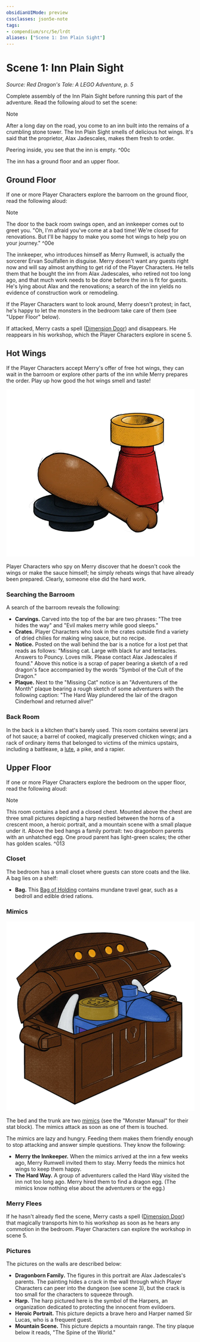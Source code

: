 ```yaml
---
obsidianUIMode: preview
cssclasses: json5e-note
tags:
- compendium/src/5e/lrdt
aliases: ["Scene 1: Inn Plain Sight"]
---
```

# Scene 1: Inn Plain Sight
*Source: Red Dragon's Tale: A LEGO Adventure, p. 5* 

Complete assembly of the Inn Plain Sight before running this part of the adventure. Read the following aloud to set the scene:

> [!note] 
> 
> After a long day on the road, you come to an inn built into the remains of a crumbling stone tower. The Inn Plain Sight smells of delicious hot wings. It's said that the proprietor, Alax Jadescales, makes them fresh to order.
> 
> Peering inside, you see that the inn is empty.
^00c

The inn has a ground floor and an upper floor.

## Ground Floor

If one or more Player Characters explore the barroom on the ground floor, read the following aloud:

> [!note] 
> 
> The door to the back room swings open, and an innkeeper comes out to greet you. "Oh, I'm afraid you've come at a bad time! We're closed for renovations. But I'll be happy to make you some hot wings to help you on your journey."
^00e

The innkeeper, who introduces himself as Merry Rumwell, is actually the sorcerer Ervan Soulfallen in disguise. Merry doesn't want any guests right now and will say almost anything to get rid of the Player Characters. He tells them that he bought the inn from Alax Jadescales, who retired not too long ago, and that much work needs to be done before the inn is fit for guests. He's lying about Alax and the renovations; a search of the inn yields no evidence of construction work or remodeling.

If the Player Characters want to look around, Merry doesn't protest; in fact, he's happy to let the monsters in the bedroom take care of them (see "Upper Floor" below).

If attacked, Merry casts a spell ([Dimension Door](Mechanics/spells/dimension-door.md)) and disappears. He reappears in his workshop, which the Player Characters explore in scene 5.

## Hot Wings

If the Player Characters accept Merry's offer of free hot wings, they can wait in the barroom or explore other parts of the inn while Merry prepares the order. Play up how good the hot wings smell and taste!

![](https://raw.githubusercontent.com/5etools-mirror-3/5etools-img/main/adventure/LRDT/food.webp#center)

Player Characters who spy on Merry discover that he doesn't cook the wings or make the sauce himself; he simply reheats wings that have already been prepared. Clearly, someone else did the hard work.

### Searching the Barroom

A search of the barroom reveals the following:

- **Carvings.** Carved into the top of the bar are two phrases: "The tree hides the way" and "Evil makes merry while good sleeps."  
- **Crates.** Player Characters who look in the crates outside find a variety of dried chilies for making wing sauce, but no recipe.  
- **Notice.** Posted on the wall behind the bar is a notice for a lost pet that reads as follows: "Missing cat. Large with black fur and tentacles. Answers to Pouncy. Loves milk. Please contact Alax Jadescales if found." Above this notice is a scrap of paper bearing a sketch of a red dragon's face accompanied by the words "Symbol of the Cult of the Dragon."  
- **Plaque.** Next to the "Missing Cat" notice is an "Adventurers of the Month" plaque bearing a rough sketch of some adventurers with the following caption: "The Hard Way plundered the lair of the dragon Cinderhowl and returned alive!"  

### Back Room

In the back is a kitchen that's barely used. This room contains several jars of hot sauce; a barrel of cooked, magically preserved chicken wings; and a rack of ordinary items that belonged to victims of the mimics upstairs, including a battleaxe, a [lute](Mechanics/items/lute.md), a pike, and a rapier.

## Upper Floor

If one or more Player Characters explore the bedroom on the upper floor, read the following aloud:

> [!note] 
> 
> This room contains a bed and a closed chest. Mounted above the chest are three small pictures depicting a harp nestled between the horns of a crescent moon, a heroic portrait, and a mountain scene with a small plaque under it. Above the bed hangs a family portrait: two dragonborn parents with an unhatched egg. One proud parent has light-green scales; the other has golden scales.
^013

### Closet

The bedroom has a small closet where guests can store coats and the like. A bag lies on a shelf:

- **Bag.** This [Bag of Holding](Mechanics/items/bag-of-holding.md) contains mundane travel gear, such as a bedroll and edible dried rations.  

### Mimics

![](https://raw.githubusercontent.com/5etools-mirror-3/5etools-img/main/adventure/LRDT/mimic.webp#center)

The bed and the trunk are two [mimics](Mechanics/bestiary/monstrosity/mimic.md) (see the "Monster Manual" for their stat block). The mimics attack as soon as one of them is touched.

The mimics are lazy and hungry. Feeding them makes them friendly enough to stop attacking and answer simple questions. They know the following:

- **Merry the Innkeeper.** When the mimics arrived at the inn a few weeks ago, Merry Rumwell invited them to stay. Merry feeds the mimics hot wings to keep them happy.  
- **The Hard Way.** A group of adventurers called the Hard Way visited the inn not too long ago. Merry hired them to find a dragon egg. (The mimics know nothing else about the adventurers or the egg.)  

### Merry Flees

If he hasn't already fled the scene, Merry casts a spell ([Dimension Door](Mechanics/spells/dimension-door.md)) that magically transports him to his workshop as soon as he hears any commotion in the bedroom. Player Characters can explore the workshop in scene 5.

### Pictures

The pictures on the walls are described below:

- **Dragonborn Family.** The figures in this portrait are Alax Jadescales's parents. The painting hides a crack in the wall through which Player Characters can peer into the dungeon (see scene 3), but the crack is too small for the characters to squeeze through.  
- **Harp.** The harp pictured here is the symbol of the Harpers, an organization dedicated to protecting the innocent from evildoers.  
- **Heroic Portrait.** This picture depicts a brave hero and Harper named Sir Lucas, who is a frequent guest.  
- **Mountain Scene.** This picture depicts a mountain range. The tiny plaque below it reads, "The Spine of the World."